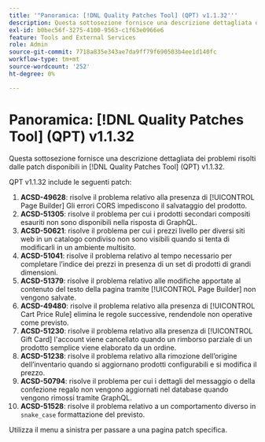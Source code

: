 ```yaml
---
title: '"Panoramica: [!DNL Quality Patches Tool] (QPT) v1.1.32'''
description: Questa sottosezione fornisce una descrizione dettagliata dei problemi risolti dalle patch disponibili in [!DNL Quality Patches Tool] (QPT) v1.1.32.
exl-id: b0bec56f-3275-4100-9563-c1f63e0966e6
feature: Tools and External Services
role: Admin
source-git-commit: 7718a835e343ae7da9ff79f690503b4ee1d140fc
workflow-type: tm+mt
source-wordcount: '252'
ht-degree: 0%

---
```


# Panoramica: [!DNL Quality Patches Tool] (QPT) v1.1.32

Questa sottosezione fornisce una descrizione dettagliata dei problemi risolti dalle patch disponibili in [!DNL Quality Patches Tool] (QPT) v1.1.32.

QPT v1.1.32 include le seguenti patch:

1. **ACSD-49628**: risolve il problema relativo alla presenza di [!UICONTROL Page Builder] Gli errori CORS impediscono il salvataggio del prodotto.
1. **ACSD-51305**: risolve il problema per cui i prodotti secondari compositi esauriti non sono disponibili nella risposta di GraphQL.
1. **ACSD-50621**: risolve il problema per cui i prezzi livello per diversi siti web in un catalogo condiviso non sono visibili quando si tenta di modificarli in un ambiente multisito.
1. **ACSD-51041**: risolve il problema relativo al tempo necessario per completare l’indice dei prezzi in presenza di un set di prodotti di grandi dimensioni.
1. **ACSD-51379**: risolve il problema relativo alle modifiche apportate al contenuto del testo della pagina tramite [!UICONTROL Page Builder] non vengono salvate.
1. **ACSD-49480**: risolve il problema relativo alla presenza di [!UICONTROL Cart Price Rule] elimina le regole successive, rendendole non operative come previsto.
1. **ACSD-51230**: risolve il problema relativo alla presenza di [!UICONTROL Gift Card] l&#39;account viene cancellato quando un rimborso parziale di un prodotto semplice viene elaborato da un ordine.
1. **ACSD-51238**: risolve il problema relativo alla rimozione dell’origine dell’inventario quando si aggiornano prodotti configurabili e si modifica il prezzo.
1. **ACSD-50794**: risolve il problema per cui i dettagli del messaggio o della confezione regalo non vengono aggiornati nel database quando vengono rimossi tramite GraphQL.
1. **ACSD-51528**: risolve il problema relativo a un comportamento diverso in `snake_case` formattazione del previsto.

Utilizza il menu a sinistra per passare a una pagina patch specifica.
